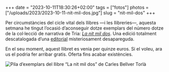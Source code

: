 +++
date = "2023-10-11T18:30:26+02:00"
tags = ["fotos"]
photos = ["/uploads/2023/2023-10-11-nit-mil-dos.jpg"]
slug = "nit-mil-dos"
+++

Per circumstàncies del cicle vital dels llibres —i les llibreries—, aquesta setmana he tingut l’ocasió d’aconseguir dotze exemplars del número dotze de la col·lecció de narrativa de Tria: [*La nit mil dos*](https://carlesbellver.net/llibres/lanitmildos/). Una edició totalment descatalogada d’una [editorial](https://ca.wikipedia.org/wiki/Editorial_Tria_Llibres) misteriosament desapareguda.

En el seu moment, aquest llibret es venia per quinze euros. Si el voleu, ara us el podria fer arribar gratis. Oferta fins acabar existències.

<img alt="Pila d’exemplars del llibre “La nit mil dos” de Carles Bellver Torlà" src="/uploads/2023/2023-10-11-nit-mil-dos.jpg">
